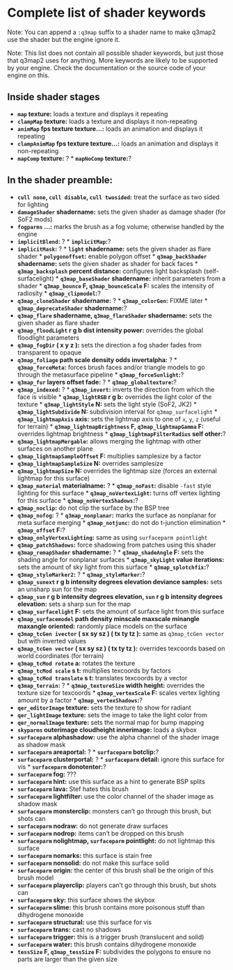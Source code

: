 Complete list of shader keywords
================================

Note: You can append a `:q3map` suffix to a shader name to make q3map2 use the shader but the engine ignore it.

Note: This list does not contain all possible shader keywords, but just those that q3map2 uses for anything. More keywords are likely to be supported by your engine. Check the documentation or the source code of your engine on this.

Inside shader stages
--------------------

-   **`map` texture:** loads a texture and displays it repeating
-   **`clampMap` texture:** loads a texture and displays it non-repeating
-   **`animMap` fps texture texture…:** loads an animation and displays it repeating
-   **`clampAnimMap` fps texture texture…:** loads an animation and displays it non-repeating
-   **`mapComp` texture:** ?
    \* **`mapNoComp` texture:**?

In the shader preamble:
-----------------------

-   **`cull none`, `cull disable`, `cull twosided`:** treat the surface as two sided for lighting
-   **`damageShader` shadername:** sets the given shader as damage shader (for SoF2 mods)
-   **`fogparms` …:** marks the brush as a fog volume; otherwise handled by the engine
-   **`implicitBlend`:** ?
    \* **`implicitMap`:**?
-   **`implicitMask`:** ?
    \* **`light` shadername:** sets the given shader as flare shader
    \* **`polygonoffset`:** enable polygon offset
    \* **`q3map_backShader` shadername:** sets the given shader as shader for back faces
    \* **`q3map_backsplash` percent distance:** configures light backsplash (self-surfacelight)
    \* **`q3map_baseShader` shadername:** inherit parameters from a shader
    \* **`q3map_bounce` F, `q3map_bounceScale` F:** scales the intensity of radiosity
    \* **`q3map_clipmodel`:**?
-   **`q3map_cloneShader` shadername:** ?
    \* **`q3map_colorGen`:** FIXME later
    \* **`q3map_deprecateShader` shadername:**?
-   **`q3map_flare` shadername, `q3map_flareShader` shadername:** sets the given shader as flare shader
-   **`q3map_floodLight` r g b dist intensity power:** overrides the global floodlight parameters
-   **`q3map_fogDir` ( x y z ):** sets the direction a fog shader fades from transparent to opaque
-   **`q3map_foliage` path scale density odds invertalpha:** ?
    \* **`q3map_forceMeta`:** forces brush faces and/or triangle models to go through the metasurface pipeline
    \* **`q3map_forceSunlight`:**?
-   **`q3map_fur` layers offset fade:** ?
    \* **`q3map_globaltexture`:**?
-   **`q3map_indexed`:** ?
    \* **`q3map_invert`:** inverts the direction from which the face is visible
    \* **`q3map_lightRGB` r g b:** overrides the light color of the texture
    \* **`q3map_lightStyle` N:** sets the light style (SoF2, JK2)
    \* **`q3map_lightSubdivide` N:** subdivision interval for `q3map_surfacelight`
    \* **`q3map_lightmapAxis` axis:** sets the lightmap axis to one of `x`, `y`, `z` (useful for terrain)
    \* **`q3map_lightmapBrightness` F, `q3map_lightmapGamma` F:** overrides lightmap brightness
    \* **`q3map_lightmapFilterRadius` self other:**?
-   **`q3map_lightmapMergable`:** allows merging the lightmap with other surfaces on another plane
-   **`q3map_lightmapSampleOffset` F:** multiplies samplesize by a factor
-   **`q3map_lightmapSampleSize` N:** overrides samplesize
-   **`q3map_lightmapSize` N:** overrides the lightmap size (forces an external lightmap for this surface)
-   **`q3map_material` materialname:** ?
    \* **`q3map_noFast`:** disable `-fast` style lighting for this surface
    \* **`q3map_noVertexLight`:** turns off vertex lighting for this surface
    \* **`q3map_noVertexShadows`:**?
-   **`q3map_noclip`:** do not clip the surface by the BSP tree
-   **`q3map_nofog`:** ?
    \* **`q3map_nonplanar`:** marks the surface as nonplanar for meta surface merging
    \* **`q3map_notjunc`:** do not do t-junction elimination
    \* **`q3map_offset` F:**?
-   **`q3map_onlyVertexLighting`:** same as using `surfaceparm pointlight`
-   **`q3map_patchShadows`:** force shadowing from patches using this shader
-   **`q3map_remapShader` shadername:** ?
    \* **`q3map_shadeAngle` F:** sets the shading angle for nonplanar surfaces
    \* **`q3map_skyLight` value iterations:** sets the amount of sky light from this surface
    \* **`q3map_splotchfix`:**?
-   **`q3map_styleMarker2`:** ?
    \* **`q3map_styleMarker`:**?
-   **`q3map_sunext` r g b intensity degrees elevation deviance samples:** sets an unsharp sun for the map
-   **`q3map_sun` r g b intensity degrees elevation, `sun` r g b intensity degrees elevation:** sets a sharp sun for the map
-   **`q3map_surfacelight` F:** sets the amount of surface light from this surface
-   **`q3map_surfacemodel` path density minscale maxscale minangle maxangle oriented:** randomly place models on the surface
-   **`q3map_tcGen ivector` ( sx sy sz ) ( tx ty tz ):** same as `q3map_tcGen vector` but with inverted values
-   **`q3map_tcGen vector` ( sx sy sz ) ( tx ty tz ):** overrides texcoords based on world coordinates (for terrain)
-   **`q3map_tcMod rotate` a:** rotates the texture
-   **`q3map_tcMod scale` s t:** multiplies texcoords by factors
-   **`q3map_tcMod translate` s t:** translates texcoords by a vector
-   **`q3map_terrain`:** ?
    \* **`q3map_textureSize` width height:** overrides the texture size for texcoords
    \* **`q3map_vertexScale` F:** scales vertex lighting amount by a factor
    \* **`q3map_vertexShadows`:**?
-   **`qer_editorImage` texture:** sets the texture to show for radiant
-   **`qer_lightImage` texture:** sets the image to take the light color from
-   **`qer_normalImage` texture:** sets the normal map for bump mapping
-   **`skyparms` outerimage cloudheight innerimage:** loads a skybox
-   **`surfaceparm` alphashadow:** use the alpha channel of the shader image as shadow mask
-   **`surfaceparm` areaportal:** ?
    \* **`surfaceparm` botclip:**?
-   **`surfaceparm` clusterportal:** ?
    \* **`surfaceparm` detail:** ignore this surface for vis
    \* **`surfaceparm` donotenter:**?
-   **`surfaceparm` fog:** ???
-   **`surfaceparm` hint:** use this surface as a hint to generate BSP splits
-   **`surfaceparm` lava:** Stef hates this brush
-   **`surfaceparm` lightfilter:** use the color channel of the shader image as shadow mask
-   **`surfaceparm` monsterclip:** monsters can’t go through this brush, but shots can
-   **`surfaceparm` nodraw:** do not generate draw surfaces
-   **`surfaceparm` nodrop:** items can’t be dropped on this brush
-   **`surfaceparm` nolightmap, `surfaceparm` pointlight:** do not lightmap this surface
-   **`surfaceparm` nomarks:** this surface is stain free
-   **`surfaceparm` nonsolid:** do not make this surface solid
-   **`surfaceparm` origin:** the center of this brush shall be the origin of this brush model
-   **`surfaceparm` playerclip:** players can’t go through this brush, but shots can
-   **`surfaceparm` sky:** this surface shows the skybox
-   **`surfaceparm` slime:** this brush contains more poisonous stuff than dihydrogene monoxide
-   **`surfaceparm` structural:** use this surface for vis
-   **`surfaceparm` trans:** cast no shadows
-   **`surfaceparm` trigger:** this is a trigger brush (translucent and solid)
-   **`surfaceparm` water:** this brush contains dihydrogene monoxide
-   **`tessSize` F, `q3map_tessSize` F:** subdivides the polygons to ensure no parts are larger than the given size

